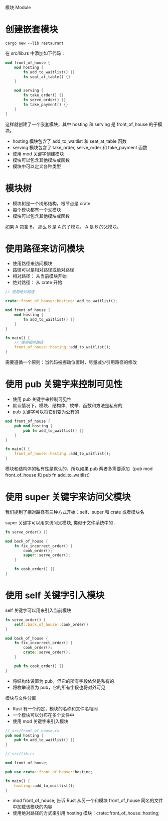 模块 Module

# 创建嵌套模块

`cargo new --lib restaurant`

在 src/lib.rs 中添加如下代码：

```rust
mod front_of_house {
    mod hosting {
        fn add_to_waitlist() {}
        fn seat_at_table() {}
    }

    mod serving {
        fn take_order() {}
        fn serve_order() {}
        fn take_payment() {}
    }
}
```

这样就创建了一个嵌套模块，其中 hosting 和 serving 是 front_of_house 的子模块。

- hosting 模块包含了 add_to_waitlist 和 seat_at_table 函数
- serving 模块包含了 take_order, serve_order 和 take_payment 函数
- 使用 mod 关键字创建模块
- 模块可以包含其他模块或函数
- 模块中可以定义各种类型

# 模块树

- 模块树是一个树形结构，根节点是 crate
- 每个模块都有一个父模块
- 模块可以包含其他模块或函数

如果 A 包含 B， 那么 B 是 A 的子模块， A 是 B 的父模块。

# 使用路径来访问模块

- 使用路径来访问模块
- 路径可以是相对路径或绝对路径
- 相对路径： 从当前模块开始
- 绝对路径： 从 crate 开始

```rust
// 使用绝对路径

crate::front_of_house::hosting::add_to_waitlist();

mod front_of_house {
    mod hosting {
        fn add_to_waitlist() {}
    }
}

fn main() {
    // 使用相对路径
    front_of_house::hosting::add_to_waitlist();
}
```

需要遵循一个原则：当代码被挪动位置时，尽量减少引用路径的修改

# 使用 pub 关键字来控制可见性

- 使用 pub 关键字来控制可见性
- 默认情况下，模块、结构体、枚举、函数和方法是私有的
- pub 关键字可以将它们变为公有的

```rust
mod front_of_house {
    pub mod hosting {
        pub fn add_to_waitlist() {}
    }
}

fn main() {
    front_of_house::hosting::add_to_waitlist();
}
```

模块和结构体的私有性是默认的，所以如果 pub 两者多需要添加（pub mod front_of_house 和 pub fn add_to_waitlist）

# 使用 super 关键字来访问父模块

我们提到了相对路径有三种方式开始：self、super 和 crate 或者模块名

super 关键字可以用来访问父模块, 类似于文件系统中的 ..

```rust
fn serve_order() {}

mod back_of_house {
    fn fix_incorrect_order() {
        cook_order();
        super::serve_order();
    }

    fn cook_order() {}
}
```

# 使用 self 关键字引入模块

self 关键字可以用来引入当前模块

```rust
fn serve_order() {
    self::back_of_house::cook_order()
}

mod back_of_house {
    fn fix_incorrect_order() {
        cook_order();
        crate::serve_order();
    }

    pub fn cook_order() {}
}

```

- 将结构体设置为 pub，但它的所有字段依然是私有的
- 将枚举设置为 pub，它的所有字段也将对外可见

模块与文件分离

- Rust 有一个约定，模块的名称和文件名相同
- 一个模块可以分布在多个文件中
- 使用 mod 关键字来引入模块

```rust
// src/front_of_house.rs
pub mod hosting {
    pub fn add_to_waitlist() {}
}

// src/lib.rs

mod front_of_house;

pub use crate::front_of_house::hosting;

fn main() {
    hosting::add_to_waitlist();
}
```

- mod front_of_house; 告诉 Rust 从另一个和模块 front_of_house 同名的文件中加载该模块的内容
- 使用绝对路径的方式来引用 hosting 模块：crate::front_of_house::hosting;